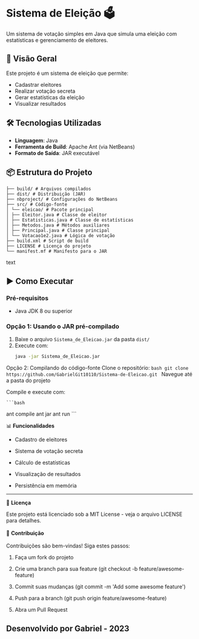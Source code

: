 # Sistema de Eleição 🗳️

Um sistema de votação simples em Java que simula uma eleição com estatísticas e gerenciamento de eleitores.

## 📌 Visão Geral

Este projeto é um sistema de eleição que permite:
- Cadastrar eleitores
- Realizar votação secreta
- Gerar estatísticas da eleição
- Visualizar resultados

## 🛠️ Tecnologias Utilizadas
- **Linguagem**: Java
- **Ferramenta de Build**: Apache Ant (via NetBeans)
- **Formato de Saída**: JAR executável

## 📦 Estrutura do Projeto

```
├── build/ # Arquivos compilados
├── dist/ # Distribuição (JAR)
├── nbproject/ # Configurações do NetBeans
├── src/ # Código-fonte
│ └── eleicao/ # Pacote principal
│ ├── Eleitor.java # Classe de eleitor
│ ├── Estatisticas.java # Classe de estatísticas
│ ├── Metodos.java # Métodos auxiliares
│ ├── Principal.java # Classe principal
│ └── Votacao1e2.java # Lógica de votação
├── build.xml # Script de build
├── LICENSE # Licença do projeto
└── manifest.mf # Manifesto para o JAR
```
text

## ▶️ Como Executar

### Pré-requisitos
- Java JDK 8 ou superior

### Opção 1: Usando o JAR pré-compilado
1. Baixe o arquivo `Sistema_de_Eleicao.jar` da pasta `dist/`
2. Execute com:
    ```bash
   java -jar Sistema_de_Eleicao.jar
    ```

Opção 2: Compilando do código-fonte
Clone o repositório:
    ```bash
   git clone https://github.com/GabrielGit10110/Sistema-de-Eleicao.git
    ``` 
Navegue até a pasta do projeto

Compile e execute com:

    ```bash
   ant compile
   ant jar
   ant run
    ```

📊 **Funcionalidades**

- Cadastro de eleitores

- Sistema de votação secreta

- Cálculo de estatísticas

- Visualização de resultados

- Persistência em memória

---
📄 **Licença**

Este projeto está licenciado sob a MIT License - veja o arquivo LICENSE para detalhes.
<br><br>
👥 **Contribuição** <br><br>
Contribuições são bem-vindas! Siga estes passos:

1. Faça um fork do projeto

2. Crie uma branch para sua feature (git checkout -b feature/awesome-feature)

3. Commit suas mudanças (git commit -m 'Add some awesome feature')

4. Push para a branch (git push origin feature/awesome-feature)

5. Abra um Pull Request

## Desenvolvido por Gabriel - 2023
